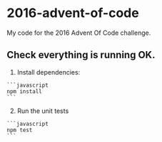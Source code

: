# 2016-advent-of-code

My code for the 2016 Advent Of Code challenge.

## Check everything is running OK.

  1. Install dependencies:

    ```javascript
    npm install
    ```

  2. Run the unit tests

    ```javascript
    npm test
    ```
